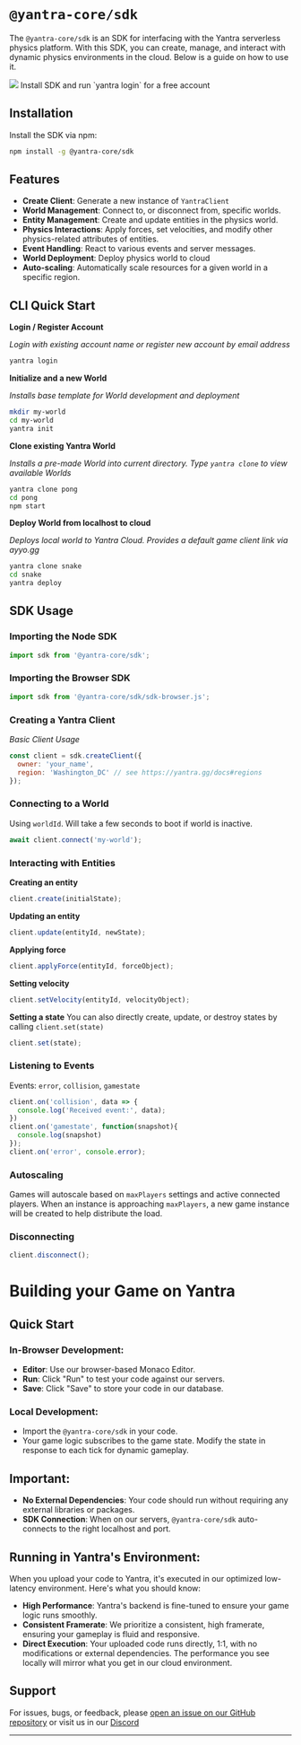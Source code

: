 # `@yantra-core/sdk`

The `@yantra-core/sdk` is an SDK for interfacing with the Yantra serverless physics platform. With this SDK, you can create, manage, and interact with dynamic physics environments in the cloud. Below is a guide on how to use it.

<img src="https://yantra.gg/img/yantra-logo-med.png"/>
Install SDK and run `yantra login` for a free account

## Installation

Install the SDK via npm:

```bash
npm install -g @yantra-core/sdk
```

## Features

- **Create Client**: Generate a new instance of `YantraClient`
- **World Management**: Connect to, or disconnect from, specific worlds.
- **Entity Management**: Create and update entities in the physics world.
- **Physics Interactions**: Apply forces, set velocities, and modify other physics-related attributes of entities.
- **Event Handling**: React to various events and server messages.
- **World Deployment**: Deploy physics world to cloud
- **Auto-scaling**: Automatically scale resources for a given world in a specific region.


## CLI Quick Start

**Login / Register Account**

*Login with existing account name or register new account by email address*
```bash
yantra login
```

**Initialize and a new World**

*Installs base template for World development and deployment*
```bash
mkdir my-world
cd my-world
yantra init
```

**Clone existing Yantra World**

*Installs a pre-made World into current directory. Type `yantra clone` to view available Worlds*
```bash
yantra clone pong
cd pong
npm start
```

**Deploy World from localhost to cloud**

*Deploys local world to Yantra Cloud. Provides a default game client link via ayyo.gg*
```bash
yantra clone snake
cd snake
yantra deploy
```

## SDK Usage

### Importing the Node SDK

```javascript
import sdk from '@yantra-core/sdk';
```

### Importing the Browser SDK

```javascript
import sdk from '@yantra-core/sdk/sdk-browser.js';
```

### Creating a Yantra Client
*Basic Client Usage*
```javascript
const client = sdk.createClient({
  owner: 'your_name',
  region: 'Washington_DC' // see https://yantra.gg/docs#regions
});
```

### Connecting to a World

Using `worldId`. Will take a few seconds to boot if world is inactive.

```javascript
await client.connect('my-world');
```


### Interacting with Entities

**Creating an entity**

```javascript
client.create(initialState);
```

**Updating an entity**

```javascript
client.update(entityId, newState);
```

**Applying force**

```javascript
client.applyForce(entityId, forceObject);
```

**Setting velocity**

```javascript
client.setVelocity(entityId, velocityObject);
```

**Setting a state**
You can also directly create, update, or destroy states by calling `client.set(state)`

```javascript
client.set(state);
```

### Listening to Events

Events: `error`, `collision`, `gamestate`

```javascript
client.on('collision', data => {
  console.log('Received event:', data);
})
client.on('gamestate', function(snapshot){
  console.log(snapshot)
});
client.on('error', console.error);
```

### Autoscaling

Games will autoscale based on `maxPlayers` settings and active connected players. When an instance is approaching `maxPlayers`, a new game instance will be created to help distribute the load.

### Disconnecting

```javascript
client.disconnect();
```

# Building your Game on Yantra

## Quick Start

### In-Browser Development:
- **Editor**: Use our browser-based Monaco Editor.
- **Run**: Click "Run" to test your code against our servers.
- **Save**: Click "Save" to store your code in our database.

### Local Development:
- Import the `@yantra-core/sdk` in your code.
- Your game logic subscribes to the game state. Modify the state in response to each tick for dynamic gameplay.

## Important:

- **No External Dependencies**: Your code should run without requiring any external libraries or packages.
- **SDK Connection**: When on our servers, `@yantra-core/sdk` auto-connects to the right localhost and port.


## Running in Yantra's Environment:

When you upload your code to Yantra, it's executed in our optimized low-latency environment. Here's what you should know:

- **High Performance**: Yantra's backend is fine-tuned to ensure your game logic runs smoothly.
- **Consistent Framerate**: We prioritize a consistent, high framerate, ensuring your gameplay is fluid and responsive.
- **Direct Execution**: Your uploaded code runs directly, 1:1, with no modifications or external dependencies. The performance you see locally will mirror what you get in our cloud environment.



## Support

For issues, bugs, or feedback, please [open an issue on our GitHub repository](https://github.com/yantra-core/sdk) or visit us in our [Discord](https://discord.gg/MWyfw5xVHH)

---
